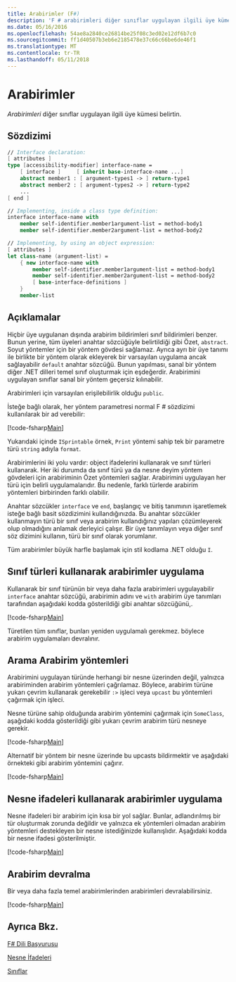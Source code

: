 ```yaml
---
title: Arabirimler (F#)
description: 'F # arabirimleri diğer sınıflar uygulayan ilgili üye kümesi nasıl belirteceğinizi öğrenin.'
ms.date: 05/16/2016
ms.openlocfilehash: 54ae8a2840ce26814be25f08c3ed02e12df6b7c0
ms.sourcegitcommit: ff1d40507b3eb6e2185478e37c66c66be6de46f1
ms.translationtype: MT
ms.contentlocale: tr-TR
ms.lasthandoff: 05/11/2018
---
```

# <a name="interfaces"></a>Arabirimler

*Arabirimleri* diğer sınıflar uygulayan ilgili üye kümesi belirtin.

## <a name="syntax"></a>Sözdizimi

```fsharp
// Interface declaration:
[ attributes ]
type [accessibility-modifier] interface-name =
    [ interface ]     [ inherit base-interface-name ...]
    abstract member1 : [ argument-types1 -> ] return-type1
    abstract member2 : [ argument-types2 -> ] return-type2
    ...
[ end ]

// Implementing, inside a class type definition:
interface interface-name with
    member self-identifier.member1argument-list = method-body1
    member self-identifier.member2argument-list = method-body2

// Implementing, by using an object expression:
[ attributes ]
let class-name (argument-list) =
    { new interface-name with
        member self-identifier.member1argument-list = method-body1
        member self-identifier.member2argument-list = method-body2
        [ base-interface-definitions ]
    }
    member-list
```

## <a name="remarks"></a>Açıklamalar
Hiçbir üye uygulanan dışında arabirim bildirimleri sınıf bildirimleri benzer. Bunun yerine, tüm üyeleri anahtar sözcüğüyle belirtildiği gibi Özet, `abstract`. Soyut yöntemler için bir yöntem gövdesi sağlamaz. Ayrıca ayrı bir üye tanımı ile birlikte bir yöntem olarak ekleyerek bir varsayılan uygulama ancak sağlayabilir `default` anahtar sözcüğü. Bunun yapılması, sanal bir yöntem diğer .NET dilleri temel sınıf oluşturmak için eşdeğerdir. Arabirimini uygulayan sınıflar sanal bir yöntem geçersiz kılınabilir.

Arabirimleri için varsayılan erişilebilirlik olduğu `public`.

İsteğe bağlı olarak, her yöntem parametresi normal F # sözdizimi kullanılarak bir ad verebilir:

[!code-fsharp[Main](../../../samples/snippets/fsharp/lang-ref-1/snippet24032.fs)]

Yukarıdaki içinde `ISprintable` örnek, `Print` yöntemi sahip tek bir parametre türü `string` adıyla `format`.

Arabirimlerini iki yolu vardır: object ifadelerini kullanarak ve sınıf türleri kullanarak. Her iki durumda da sınıf türü ya da nesne deyim yöntem gövdeleri için arabiriminin Özet yöntemleri sağlar. Arabirimini uygulayan her türü için belirli uygulamalarıdır. Bu nedenle, farklı türlerde arabirim yöntemleri birbirinden farklı olabilir.

Anahtar sözcükler `interface` ve `end`, başlangıç ve bitiş tanımının işaretlemek isteğe bağlı basit sözdizimini kullandığınızda. Bu anahtar sözcükler kullanmayın türü bir sınıf veya arabirim kullandığınız yapıları çözümleyerek olup olmadığını anlamak derleyici çalışır. Bir üye tanımlayın veya diğer sınıf söz dizimini kullanın, türü bir sınıf olarak yorumlanır.

Tüm arabirimler büyük harfle başlamak için stil kodlama .NET olduğu `I`.


## <a name="implementing-interfaces-by-using-class-types"></a>Sınıf türleri kullanarak arabirimler uygulama
Kullanarak bir sınıf türünün bir veya daha fazla arabirimleri uygulayabilir `interface` anahtar sözcüğü, arabirimin adını ve `with` arabirim üye tanımları tarafından aşağıdaki kodda gösterildiği gibi anahtar sözcüğünü,.

[!code-fsharp[Main](../../../samples/snippets/fsharp/lang-ref-1/snippet2801.fs)]

Türetilen tüm sınıflar, bunları yeniden uygulamalı gerekmez. böylece arabirim uygulamaları devralınır.


## <a name="calling-interface-methods"></a>Arama Arabirim yöntemleri
Arabirimini uygulayan türünde herhangi bir nesne üzerinden değil, yalnızca arabiriminden arabirim yöntemleri çağrılamaz. Böylece, arabirim türüne yukarı çevrim kullanarak gerekebilir `:>` işleci veya `upcast` bu yöntemleri çağırmak için işleci.

Nesne türüne sahip olduğunda arabirim yöntemini çağırmak için `SomeClass`, aşağıdaki kodda gösterildiği gibi yukarı çevrim arabirim türü nesneye gerekir.

[!code-fsharp[Main](../../../samples/snippets/fsharp/lang-ref-1/snippet2802.fs)]

Alternatif bir yöntem bir nesne üzerinde bu upcasts bildirmektir ve aşağıdaki örnekteki gibi arabirim yöntemini çağırır.

[!code-fsharp[Main](../../../samples/snippets/fsharp/lang-ref-1/snippet2803.fs)]
    
## <a name="implementing-interfaces-by-using-object-expressions"></a>Nesne ifadeleri kullanarak arabirimler uygulama
Nesne ifadeleri bir arabirim için kısa bir yol sağlar. Bunlar, adlandırılmış bir tür oluşturmak zorunda değildir ve yalnızca ek yöntemleri olmadan arabirim yöntemleri destekleyen bir nesne istediğinizde kullanışlıdır. Aşağıdaki kodda bir nesne ifadesi gösterilmiştir.

[!code-fsharp[Main](../../../samples/snippets/fsharp/lang-ref-1/snippet2804.fs)]
    
## <a name="interface-inheritance"></a>Arabirim devralma
Bir veya daha fazla temel arabirimlerinden arabirimleri devralabilirsiniz.

[!code-fsharp[Main](../../../samples/snippets/fsharp/lang-ref-1/snippet2805.fs)]
    
## <a name="see-also"></a>Ayrıca Bkz.
[F# Dili Başvurusu](index.md)

[Nesne İfadeleri](object-expressions.md)

[Sınıflar](classes.md)
